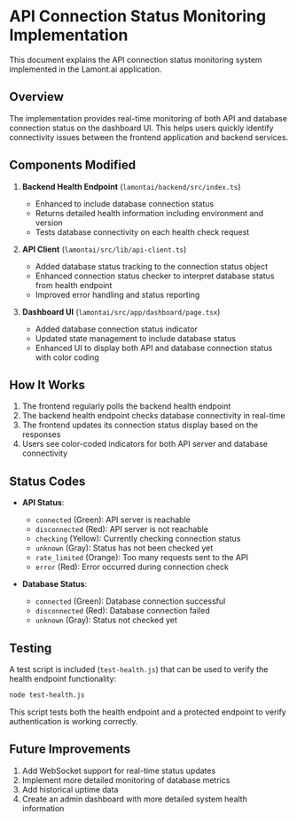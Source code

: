 # API Connection Status Monitoring Implementation

This document explains the API connection status monitoring system implemented in the Lamont.ai application.

## Overview

The implementation provides real-time monitoring of both API and database connection status on the dashboard UI. This helps users quickly identify connectivity issues between the frontend application and backend services.

## Components Modified

1. **Backend Health Endpoint** (`lamontai/backend/src/index.ts`)
   - Enhanced to include database connection status
   - Returns detailed health information including environment and version
   - Tests database connectivity on each health check request

2. **API Client** (`lamontai/src/lib/api-client.ts`)
   - Added database status tracking to the connection status object
   - Enhanced connection status checker to interpret database status from health endpoint
   - Improved error handling and status reporting

3. **Dashboard UI** (`lamontai/src/app/dashboard/page.tsx`)
   - Added database connection status indicator
   - Updated state management to include database status
   - Enhanced UI to display both API and database connection status with color coding

## How It Works

1. The frontend regularly polls the backend health endpoint
2. The backend health endpoint checks database connectivity in real-time
3. The frontend updates its connection status display based on the responses
4. Users see color-coded indicators for both API server and database connectivity

## Status Codes

- **API Status**:
  - `connected` (Green): API server is reachable
  - `disconnected` (Red): API server is not reachable
  - `checking` (Yellow): Currently checking connection status
  - `unknown` (Gray): Status has not been checked yet
  - `rate_limited` (Orange): Too many requests sent to the API
  - `error` (Red): Error occurred during connection check

- **Database Status**:
  - `connected` (Green): Database connection successful
  - `disconnected` (Red): Database connection failed
  - `unknown` (Gray): Status not checked yet

## Testing

A test script is included (`test-health.js`) that can be used to verify the health endpoint functionality:

```bash
node test-health.js
```

This script tests both the health endpoint and a protected endpoint to verify authentication is working correctly.

## Future Improvements

1. Add WebSocket support for real-time status updates
2. Implement more detailed monitoring of database metrics
3. Add historical uptime data
4. Create an admin dashboard with more detailed system health information 